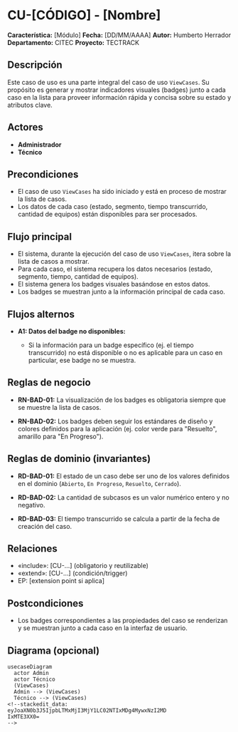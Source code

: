 # CU-[CÓDIGO] - [Nombre]

**Característica:** [Módulo] 
**Fecha:** [DD/MM/AAAA] 
**Autor:** Humberto Herrador
**Departamento:** CITEC
**Proyecto:** TECTRACK


## Descripción
Este caso de uso es una parte integral del caso de uso `ViewCases`. Su propósito es generar y mostrar indicadores visuales (badges) junto a cada caso en la lista para proveer información rápida y concisa sobre su estado y atributos clave.

## Actores
-   **Administrador**
-   **Técnico**

## Precondiciones
-   El caso de uso `ViewCases` ha sido iniciado y está en proceso de mostrar la lista de casos.
-   Los datos de cada caso (estado, segmento, tiempo transcurrido, cantidad de equipos) están disponibles para ser procesados.

## Flujo principal
-   El sistema, durante la ejecución del caso de uso `ViewCases`, itera sobre la lista de casos a mostrar.
-   Para cada caso, el sistema recupera los datos necesarios (estado, segmento, tiempo, cantidad de equipos).
-   El sistema genera los badges visuales basándose en estos datos.
-   Los badges se muestran junto a la información principal de cada caso.

## Flujos alternos
- **A1: Datos del badge no disponibles:**

	-   Si la información para un badge específico (ej. el tiempo transcurrido) no está disponible o no es aplicable para un caso en particular, ese badge no se muestra.

## Reglas de negocio
-   **RN-BAD-01:** La visualización de los badges es obligatoria siempre que se muestre la lista de casos.
    
-   **RN-BAD-02:** Los badges deben seguir los estándares de diseño y colores definidos para la aplicación (ej. color verde para "Resuelto", amarillo para "En Progreso").
## Reglas de dominio (invariantes)
-   **RD-BAD-01:** El estado de un caso debe ser uno de los valores definidos en el dominio (`Abierto`, `En Progreso`, `Resuelto`, `Cerrado`).
    
-   **RD-BAD-02:** La cantidad de subcasos es un valor numérico entero y no negativo.
    
-   **RD-BAD-03:** El tiempo transcurrido se calcula a partir de la fecha de creación del caso.

## Relaciones
- «include»: [CU-…] (obligatorio y reutilizable)
- «extend»: [CU-…] (condición/trigger)
- EP: [extension point si aplica]

## Postcondiciones
- Los badges correspondientes a las propiedades del caso se renderizan y se muestran junto a cada caso en la interfaz de usuario.

## Diagrama (opcional)
```mermaid
usecaseDiagram
  actor Admin
  actor Técnico
  (ViewCases)
  Admin --> (ViewCases)
  Técnico --> (ViewCases)
<!--stackedit_data:
eyJoaXN0b3J5IjpbLTMxMjI3MjY1LC02NTIxMDg4MywxNzI2MD
IxMTE3XX0=
-->